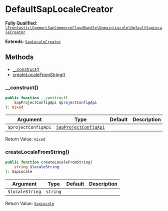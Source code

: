 #  DefaultSapLocaleCreator

**Fully Qualified**: [`\Frontastic\Common\SapCommerceCloudBundle\Domain\Locale\DefaultSapLocaleCreator`](../../../../../src/php/SapCommerceCloudBundle/Domain/Locale/DefaultSapLocaleCreator.php)

**Extends**: [`SapLocaleCreator`](SapLocaleCreator.md)

## Methods

* [__construct()](#__construct)
* [createLocaleFromString()](#createlocalefromstring)

### __construct()

```php
public function __construct(
    SapProjectConfigApi $projectConfigApi
): mixed
```

Argument|Type|Default|Description
--------|----|-------|-----------
`$projectConfigApi`|[`SapProjectConfigApi`](../SapProjectConfigApi.md)||

Return Value: `mixed`

### createLocaleFromString()

```php
public function createLocaleFromString(
    string $localeString
): SapLocale
```

Argument|Type|Default|Description
--------|----|-------|-----------
`$localeString`|`string`||

Return Value: [`SapLocale`](SapLocale.md)

